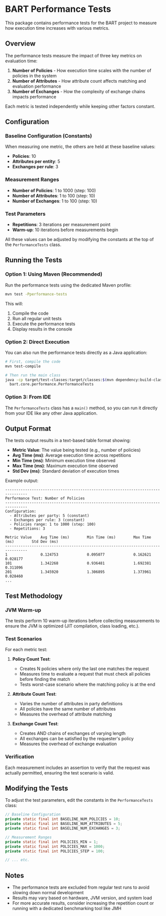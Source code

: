# BART Performance Tests

This package contains performance tests for the BART project to measure how execution time increases with various metrics.

## Overview

The performance tests measure the impact of three key metrics on evaluation time:

1. **Number of Policies** - How execution time scales with the number of policies in the system
2. **Number of Attributes** - How attribute count affects matching and evaluation performance
3. **Number of Exchanges** - How the complexity of exchange chains impacts performance

Each metric is tested independently while keeping other factors constant.

## Configuration

### Baseline Configuration (Constants)

When measuring one metric, the others are held at these baseline values:

- **Policies**: 10
- **Attributes per entity**: 5
- **Exchanges per rule**: 3

### Measurement Ranges

- **Number of Policies**: 1 to 1000 (step: 100)
- **Number of Attributes**: 1 to 100 (step: 10)
- **Number of Exchanges**: 1 to 100 (step: 10)

### Test Parameters

- **Repetitions**: 3 iterations per measurement point
- **Warm-up**: 10 iterations before measurements begin

All these values can be adjusted by modifying the constants at the top of the `PerformanceTests` class.

## Running the Tests

### Option 1: Using Maven (Recommended)

Run the performance tests using the dedicated Maven profile:

```bash
mvn test -Pperformance-tests
```

This will:
1. Compile the code
2. Run all regular unit tests
3. Execute the performance tests
4. Display results in the console

### Option 2: Direct Execution

You can also run the performance tests directly as a Java application:

```bash
# First, compile the code
mvn test-compile

# Then run the main class
java -cp target/test-classes:target/classes:$(mvn dependency:build-classpath -q -Dmdep.outputFile=/dev/stdout) \
  bart.core.performance.PerformanceTests
```

### Option 3: From IDE

The `PerformanceTests` class has a `main()` method, so you can run it directly from your IDE like any other Java application.

## Output Format

The tests output results in a text-based table format showing:

- **Metric Value**: The value being tested (e.g., number of policies)
- **Avg Time (ms)**: Average execution time across repetitions
- **Min Time (ms)**: Minimum execution time observed
- **Max Time (ms)**: Maximum execution time observed
- **Std Dev (ms)**: Standard deviation of execution times

Example output:

```
--------------------------------------------------------------------------------
Performance Test: Number of Policies
--------------------------------------------------------------------------------
Configuration:
  - Attributes per party: 5 (constant)
  - Exchanges per rule: 3 (constant)
  - Policies range: 1 to 1000 (step: 100)
  - Repetitions: 3

Metric Value    Avg Time (ms)        Min Time (ms)        Max Time (ms)        Std Dev (ms)        
--------------------------------------------------------------------------------
1               0.124753             0.095077             0.162621             0.028177            
101             1.342268             0.936481             1.692381             0.311096            
201             1.345920             1.306895             1.373961             0.028460            
...
```

## Test Methodology

### JVM Warm-up

The tests perform 10 warm-up iterations before collecting measurements to ensure the JVM is optimized (JIT compilation, class loading, etc.).

### Test Scenarios

For each metric test:

1. **Policy Count Test**:
   - Creates N policies where only the last one matches the request
   - Measures time to evaluate a request that must check all policies before finding the match
   - Tests worst-case scenario where the matching policy is at the end

2. **Attribute Count Test**:
   - Varies the number of attributes in party definitions
   - All policies have the same number of attributes
   - Measures the overhead of attribute matching

3. **Exchange Count Test**:
   - Creates AND chains of exchanges of varying length
   - All exchanges can be satisfied by the requester's policy
   - Measures the overhead of exchange evaluation

### Verification

Each measurement includes an assertion to verify that the request was actually permitted, ensuring the test scenario is valid.

## Modifying the Tests

To adjust the test parameters, edit the constants in the `PerformanceTests` class:

```java
// Baseline Configuration
private static final int BASELINE_NUM_POLICIES = 10;
private static final int BASELINE_NUM_ATTRIBUTES = 5;
private static final int BASELINE_NUM_EXCHANGES = 3;

// Measurement Ranges
private static final int POLICIES_MIN = 1;
private static final int POLICIES_MAX = 1000;
private static final int POLICIES_STEP = 100;

// ... etc.
```

## Notes

- The performance tests are excluded from regular test runs to avoid slowing down normal development
- Results may vary based on hardware, JVM version, and system load
- For more accurate results, consider increasing the repetition count or running with a dedicated benchmarking tool like JMH
